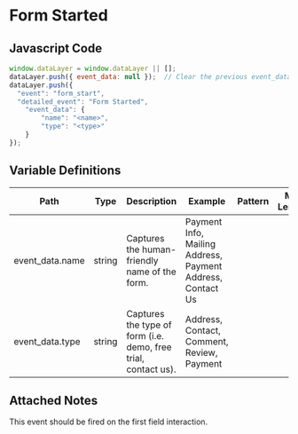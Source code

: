 # Form Started

### 

## Javascript Code
```js
window.dataLayer = window.dataLayer || [];
dataLayer.push({ event_data: null });  // Clear the previous event_data object.
dataLayer.push({
  "event": "form_start",
  "detailed_event": "Form Started",
    "event_data": {
        "name": "<name>",
        "type": "<type>"
    }
});
```

## Variable Definitions

|Path|Type|Description|Example|Pattern|Min Length|Max Length|Minimum|Maximum|Multiple Of|
| --- | --- | --- | --- | --- | --- | --- | --- | --- | --- |
|event_data.name|string|Captures the human-friendly name of the form.|Payment Info, Mailing Address, Payment Address, Contact Us|||||||
|event_data.type|string|Captures the type of form \(i.e. demo, free trial, contact us\).|Address, Contact, Comment, Review, Payment|||||||

## Attached Notes

<p>This event should be fired on the first field interaction.&nbsp;</p>
